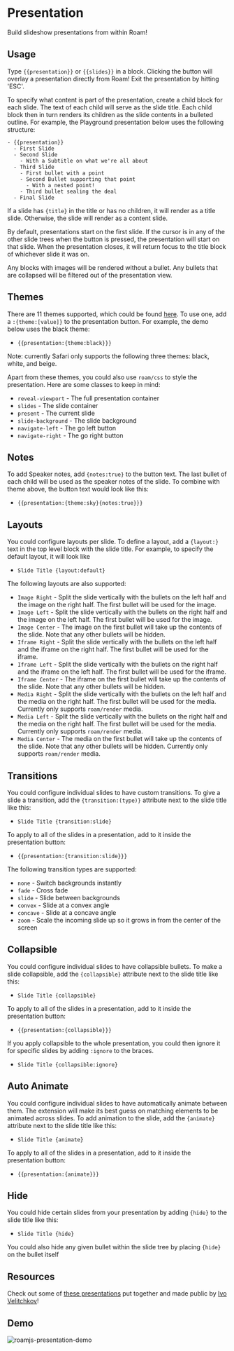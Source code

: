 # Presentation

Build slideshow presentations from within Roam!

## Usage

Type `{{presentation}}` or `{{slides}}` in a block. Clicking the button will overlay a presentation directly from Roam! Exit the presentation by hitting 'ESC'.

To specify what content is part of the presentation, create a child block for each slide. The text of each child will serve as the slide title. Each child block then in turn renders its children as the slide contents in a bulleted outline. For example, the Playground presentation below uses the following structure:

```
- {{presentation}}
  - First Slide
  - Second Slide
    - With a Subtitle on what we're all about
  - Third Slide
    - First bullet with a point
    - Second Bullet supporting that point
      - With a nested point!
    - Third bullet sealing the deal
  - Final Slide
```

If a slide has `{title}` in the title or has no children, it will render as a title slide. Otherwise, the slide will render as a content slide.

By default, presentations start on the first slide. If the cursor is in any of the other slide trees when the button is pressed, the presentation will start on that slide. When the presentation closes, it will return focus to the title block of whichever slide it was on.

Any blocks with images will be rendered without a bullet. Any bullets that are collapsed will be filtered out of the presentation view.

## Themes

There are 11 themes supported, which could be found [here](https://revealjs.com/themes/). To use one, add a `:{theme:[value]}` to the presentation button. For example, the demo below uses the black theme:

- `{{presentation:{theme:black}}}`

Note: currently Safari only supports the following three themes: black, white, and beige.

Apart from these themes, you could also use `roam/css` to style the presentation. Here are some classes to keep in mind:

- `reveal-viewport` - The full presentation container
- `slides` - The slide container
- `present` - The current slide
- `slide-background` - The slide background
- `navigate-left` - The go left button
- `navigate-right` - The go right button

## Notes

To add Speaker notes, add `{notes:true}` to the button text. The last bullet of each child will be used as the speaker notes of the slide. To combine with theme above, the button text would look like this:

- `{{presentation:{theme:sky}{notes:true}}}`

## Layouts

You could configure layouts per slide. To define a layout, add a `{layout:}` text in the top level block with the slide title. For example, to specify the default layout, it will look like

- `Slide Title {layout:default}`

The following layouts are also supported:

- `Image Right` - Split the slide vertically with the bullets on the left half and the image on the right half. The first bullet will be used for the image.
- `Image Left` - Split the slide vertically with the bullets on the right half and the image on the left half. The first bullet will be used for the image.
- `Image Center` - The image on the first bullet will take up the contents of the slide. Note that any other bullets will be hidden.
- `Iframe Right` - Split the slide vertically with the bullets on the left half and the iframe on the right half. The first bullet will be used for the iframe.
- `Iframe Left` - Split the slide vertically with the bullets on the right half and the iframe on the left half. The first bullet will be used for the iframe.
- `Iframe Center` - The iframe on the first bullet will take up the contents of the slide. Note that any other bullets will be hidden.
- `Media Right` - Split the slide vertically with the bullets on the left half and the media on the right half. The first bullet will be used for the media. Currently only supports `roam/render` media.
- `Media Left` - Split the slide vertically with the bullets on the right half and the media on the right half. The first bullet will be used for the media. Currently only supports `roam/render` media.
- `Media Center` - The media on the first bullet will take up the contents of the slide. Note that any other bullets will be hidden. Currently only supports `roam/render` media.

## Transitions

You could configure individual slides to have custom transitions. To give a slide a transition, add the `{transition:(type)}` attribute next to the slide title like this:

- `Slide Title {transition:slide}`

To apply to all of the slides in a presentation, add to it inside the presentation button:

- `{{presentation:{transition:slide}}}`

The following transition types are supported:

- `none` - Switch backgrounds instantly
- `fade` - Cross fade
- `slide` - Slide between backgrounds
- `convex` - Slide at a convex angle
- `concave` - Slide at a concave angle
- `zoom` - Scale the incoming slide up so it grows in from the center of the screen

## Collapsible

You could configure individual slides to have collapsible bullets. To make a slide collapsible, add the `{collapsible}` attribute next to the slide title like this:

- `Slide Title {collapsible}`

To apply to all of the slides in a presentation, add to it inside the presentation button:

- `{{presentation:{collapsible}}}`

If you apply collapsible to the whole presentation, you could then ignore it for specific slides by adding `:ignore` to the braces.

- `Slide Title {collapsible:ignore}`

## Auto Animate

You could configure individual slides to have automatically animate between them. The extension will make its best guess on matching elements to be animated across slides. To add animation to the slide, add the `{animate}` attribute next to the slide title like this:

- `Slide Title {animate}`

To apply to all of the slides in a presentation, add to it inside the presentation button:

- `{{presentation:{animate}}}`

## Hide

You could hide certain slides from your presentation by adding `{hide}` to the slide title like this:

- `Slide Title {hide}`

You could also hide any given bullet within the slide tree by placing `{hide}` on the bullet itself

## Resources

Check out some of [these presentations](https://roamresearch.com/#/app/nodebook/page/uOB7d3Kz7) put together and made public by [Ivo Velitchkov](https://twitter.com/kvistgaard)!

## Demo

![roamjs-presentation-demo](https://github.com/RoamJS/presentation/assets/3792666/49626b70-d325-4e66-bf7b-6aa35d05c392)
